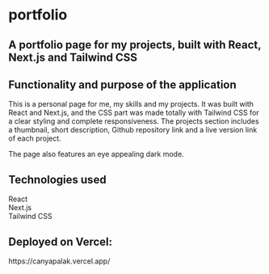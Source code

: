 # portfolio

<h2>A portfolio page for my projects, built with React, Next.js and Tailwind CSS</h2>

<h2>Functionality and purpose of the application</h2>
<p>
This is a personal page for me, my skills and my projects. It was built with React and Next.js, and the CSS part was made totally with Tailwind CSS for a clear styling and complete responsiveness. The projects section includes a thumbnail, short description, Github repository link and a live version link of each project.

The page also features an eye appealing dark mode.
</p>
  
<h2>Technologies used</h2>
<p>
React
<br>
Next.js
<br>
Tailwind CSS
<br>

<h2>Deployed on Vercel:</h2>
 https://canyapalak.vercel.app/
